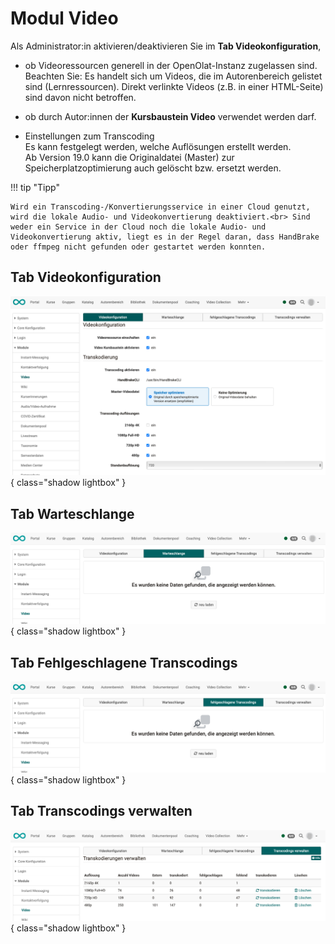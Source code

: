# Modul Video

Als Administrator:in aktivieren/deaktivieren Sie im **Tab Videokonfiguration**,

- ob Videoressourcen generell in der OpenOlat-Instanz zugelassen sind.<br> Beachten Sie: Es handelt sich um Videos, die im Autorenbereich gelistet sind (Lernressourcen). Direkt verlinkte Videos (z.B. in einer HTML-Seite) sind davon nicht betroffen.

- ob durch Autor:innen der **Kursbaustein Video** verwendet werden darf.

- Einstellungen zum Transcoding<br>
Es kann festgelegt werden, welche Auflösungen erstellt werden. <br>
Ab Version 19.0 kann die Originaldatei (Master) zur Speicherplatzoptimierung auch gelöscht bzw. ersetzt werden.

!!! tip "Tipp"

    Wird ein Transcoding-/Konvertierungsservice in einer Cloud genutzt, wird die lokale Audio- und Videokonvertierung deaktiviert.<br> Sind weder ein Service in der Cloud noch die lokale Audio- und Videokonvertierung aktiv, liegt es in der Regel daran, dass HandBrake oder ffmpeg nicht gefunden oder gestartet werden konnten.


## Tab Videokonfiguration

![video_tab_video_config_v1_de.png](assets/video_tab_video_config_v1_de.png){ class="shadow lightbox" }

## Tab Warteschlange

![video_tab_pending_transcodings_v1_de.png](assets/video_tab_pending_transcodings_v1_de.png){ class="shadow lightbox" }

## Tab Fehlgeschlagene Transcodings

![video_tab_failed_transcodings_v1_de.png](assets/video_tab_failed_transcodings_v1_de.png){ class="shadow lightbox" }


## Tab Transcodings verwalten

![video_tab_admin_transcodings_v1_de.png](assets/video_tab_admin_transcodings_v1_de.png){ class="shadow lightbox" }
